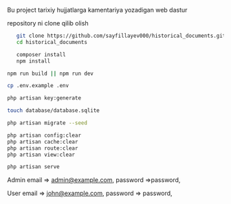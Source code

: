 Bu project tarixiy hujjatlarga kamentariya yozadigan web dastur

repository ni clone qilib olish

```bash
   git clone https://github.com/sayfillayev000/historical_documents.git
   cd historical_documents
```

```bash
   composer install
   npm install
```

```bash
npm run build || npm run dev
```

```bash
cp .env.example .env
```

```bash
php artisan key:generate
```

```bash
touch database/database.sqlite

php artisan migrate --seed
```

```bash
php artisan config:clear
php artisan cache:clear
php artisan route:clear
php artisan view:clear
```

```bash
php artisan serve
```

Admin
email => admin@example.com,
password =>password,

User
email => john@example.com,
password => password,
